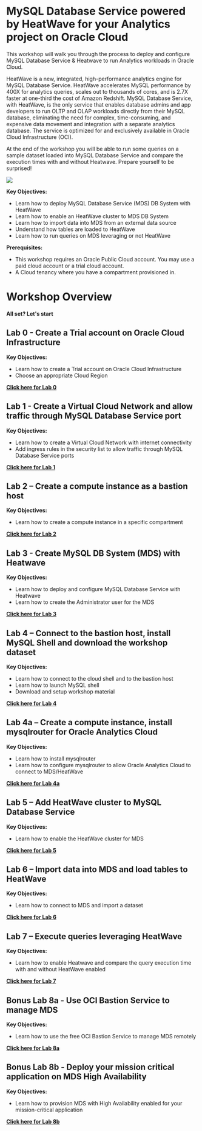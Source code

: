 # MySQL Database Service powered by HeatWave for your Analytics project on Oracle Cloud

This workshop will walk you through the process to deploy and configure MySQL Database Service & Heatwave to run Analytics workloads in Oracle Cloud. 
 
HeatWave is a new, integrated, high-performance analytics engine for MySQL Database Service. HeatWave accelerates MySQL performance by 400X for analytics queries, scales out to thousands of cores, and is 2.7X faster at one-third the cost of Amazon Redshift. MySQL Database Service, with HeatWave, is the only service that enables database admins and app developers to run OLTP and OLAP workloads directly from their MySQL database, eliminating the need for complex, time-consuming, and expensive data movement and integration with a separate analytics database. The service is optimized for and exclusively available in Oracle Cloud Infrastructure (OCI).
 
At the end of the workshop you will be able to run some queries on a sample dataset loaded into MySQL Database Service and compare the execution times with and without Heatwave. Prepare yourself to be surprised! 
 

![](./images/Intro.png)


**Key Objectives:**

-	Learn how to deploy MySQL Database Service (MDS) DB System with HeatWave 
-	Learn how to enable an HeatWave cluster to MDS DB System
-	Learn how to import data into MDS from an external data source
-	Understand how tables are loaded to HeatWave
-	Learn how to run queries on MDS leveraging or not HeatWave


**Prerequisites:**
-  This workshop requires an Oracle Public Cloud account. You may use a paid cloud account or a trial cloud account.
-  A Cloud tenancy where you have a compartment provisioned in.
  

# Workshop Overview
 
 **All set? Let's start**
 
## Lab 0 - Create a Trial account on Oracle Cloud Infrastructure

**Key Objectives:**

- Learn how to create a Trial account on Oracle Cloud Infrastructure
- Choose an appropriate Cloud Region

**[Click here for Lab 0](/Lab0/README.md)**

## Lab 1 - Create a Virtual Cloud Network and allow traffic through MySQL Database Service port

**Key Objectives:**
 
-	Learn how to create a Virtual Cloud Network with internet connectivity
-	Add ingress rules in the security list to allow traffic through MySQL Database Service ports

**[Click here for Lab 1](/Lab1/README.md)**

## Lab 2 – Create a compute instance as a bastion host


**Key Objectives:**

-	Learn how to create a compute instance in a specific compartment
 
**[Click here for Lab 2](/Lab2/README.md)**

## Lab 3 - Create MySQL DB System (MDS) with Heatwave 

**Key Objectives:**

-  Learn how to deploy and configure MySQL Database Service with Heatwave
-  Learn how to create the Administrator user for the MDS

  
**[Click here for Lab 3](/Lab3/README.md)**

## Lab 4 – Connect to the bastion host, install MySQL Shell and download the workshop dataset

**Key Objectives:**

-  Learn how to connect to the cloud shell and to the bastion host
-  Learn how to launch MySQL shell
-  Download and setup workshop material

**[Click here for Lab 4](/Lab4/README.md)**

## Lab 4a – Create a compute instance, install mysqlrouter for Oracle Analytics Cloud

**Key Objectives:**

-  Learn how to install mysqlrouter 
-  Learn how to configure mysqlrouter to allow Oracle Analytics Cloud to connect to MDS/HeatWave

**[Click here for Lab 4a](/Lab4a/README.md)**

## Lab 5 – Add HeatWave cluster to MySQL Database Service

**Key Objectives:**

-  Learn how to enable the HeatWave cluster for MDS
  
**[Click here for Lab 5](/Lab5/README.md)**

## Lab 6 – Import data into MDS and load tables to HeatWave

**Key Objectives:**

-  Learn how to connect to MDS and import a dataset 
  
**[Click here for Lab 6](/Lab6/README.md)**

## Lab 7 – Execute queries leveraging HeatWave

**Key Objectives:**

-  Learn how to enable Heatwave and compare the query execution time with and without HeatWave enabled
  
**[Click here for Lab 7](/Lab7/README.md)**

## Bonus Lab 8a - Use OCI Bastion Service to manage MDS

**Key Objectives:**

- Learn how to use the free OCI Bastion Service to manage MDS remotely

**[Click here for Lab 8a](/Lab8a/README.md)**

## Bonus Lab 8b - Deploy your mission critical application on MDS High Availability

**Key Objectives:**

- Learn how to provision MDS with High Availability enabled for your mission-critical application

**[Click here for Lab 8b](/Lab8b/README.md)**

